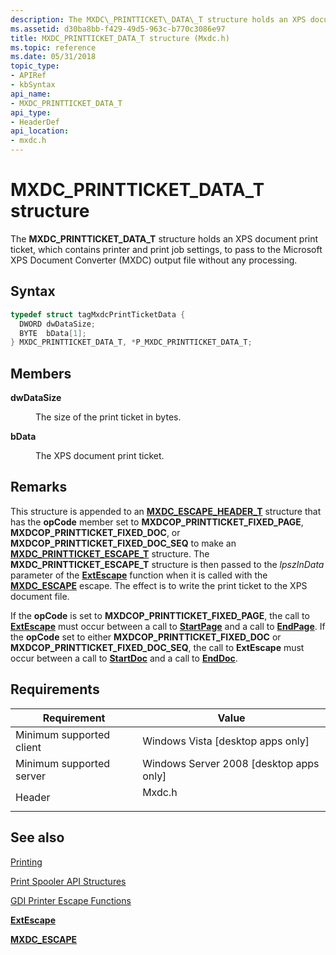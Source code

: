```yaml
---
description: The MXDC\_PRINTTICKET\_DATA\_T structure holds an XPS document print ticket, which contains printer and print job settings, to pass to the Microsoft XPS Document Converter (MXDC) output file without any processing.
ms.assetid: d30ba8bb-f429-49d5-963c-b770c3086e97
title: MXDC_PRINTTICKET_DATA_T structure (Mxdc.h)
ms.topic: reference
ms.date: 05/31/2018
topic_type: 
- APIRef
- kbSyntax
api_name: 
- MXDC_PRINTTICKET_DATA_T
api_type: 
- HeaderDef
api_location: 
- mxdc.h
---
```


# MXDC\_PRINTTICKET\_DATA\_T structure

The **MXDC\_PRINTTICKET\_DATA\_T** structure holds an XPS document print ticket, which contains printer and print job settings, to pass to the Microsoft XPS Document Converter (MXDC) output file without any processing.

## Syntax


```C++
typedef struct tagMxdcPrintTicketData {
  DWORD dwDataSize;
  BYTE  bData[1];
} MXDC_PRINTTICKET_DATA_T, *P_MXDC_PRINTTICKET_DATA_T;
```



## Members

<dl> <dt>

**dwDataSize**
</dt> <dd>

The size of the print ticket in bytes.

</dd> <dt>

**bData**
</dt> <dd>

The XPS document print ticket.

</dd> </dl>

## Remarks

This structure is appended to an [**MXDC\_ESCAPE\_HEADER\_T**](mxdcescapeheader.md) structure that has the **opCode** member set to **MXDCOP\_PRINTTICKET\_FIXED\_PAGE**, **MXDCOP\_PRINTTICKET\_FIXED\_DOC**, or **MXDCOP\_PRINTTICKET\_FIXED\_DOC\_SEQ** to make an [**MXDC\_PRINTTICKET\_ESCAPE\_T**](mxdcprintticketescape.md) structure. The **MXDC\_PRINTTICKET\_ESCAPE\_T** structure is then passed to the *lpszInData* parameter of the [**ExtEscape**](/windows/desktop/api/Wingdi/nf-wingdi-extescape) function when it is called with the [**MXDC\_ESCAPE**](mxdc-escape.md) escape. The effect is to write the print ticket to the XPS document file.

If the **opCode** is set to **MXDCOP\_PRINTTICKET\_FIXED\_PAGE**, the call to [**ExtEscape**](/windows/desktop/api/Wingdi/nf-wingdi-extescape) must occur between a call to [**StartPage**](/windows/desktop/api/Wingdi/nf-wingdi-startpage) and a call to [**EndPage**](/windows/desktop/api/Wingdi/nf-wingdi-endpage). If the **opCode** set to either **MXDCOP\_PRINTTICKET\_FIXED\_DOC** or **MXDCOP\_PRINTTICKET\_FIXED\_DOC\_SEQ**, the call to **ExtEscape** must occur between a call to [**StartDoc**](/windows/desktop/api/Wingdi/nf-wingdi-startdoca) and a call to [**EndDoc**](/windows/desktop/api/Wingdi/nf-wingdi-enddoc).

## Requirements



| Requirement | Value |
|-------------------------------------|-----------------------------------------------------------------------------------|
| Minimum supported client<br/> | Windows Vista \[desktop apps only\]<br/>                                    |
| Minimum supported server<br/> | Windows Server 2008 \[desktop apps only\]<br/>                              |
| Header<br/>                   | <dl> <dt>Mxdc.h</dt> </dl> |



## See also

<dl> <dt>

[Printing](printdocs-printing.md)
</dt> <dt>

[Print Spooler API Structures](printing-and-print-spooler-structures.md)
</dt> <dt>

[GDI Printer Escape Functions](/previous-versions/windows/desktop/legacy/dd162843(v=vs.85))
</dt> <dt>

[**ExtEscape**](/windows/desktop/api/Wingdi/nf-wingdi-extescape)
</dt> <dt>

[**MXDC\_ESCAPE**](mxdc-escape.md)
</dt> </dl>

 

